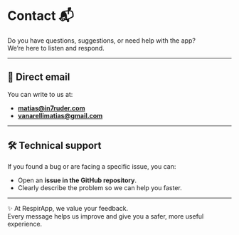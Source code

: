 # Contact 📬

Do you have questions, suggestions, or need help with the app?  
We’re here to listen and respond.

---

## 📧 Direct email
You can write to us at:  
- **matias@in7ruder.com**  
- **vanarellimatias@gmail.com**

---

## 🛠️ Technical support
If you found a bug or are facing a specific issue, you can:  
- Open an **issue in the GitHub repository**.  
- Clearly describe the problem so we can help you faster.

---

✨ At RespirApp, we value your feedback.  
Every message helps us improve and give you a safer, more useful experience.
